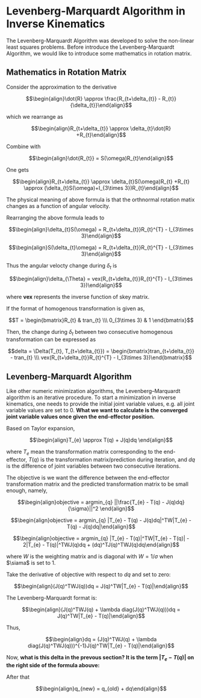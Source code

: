 # Levenberg-Marquardt Algorithm in Inverse Kinematics

The Levenberg-Marquardt Algorithm was developed to solve the non-linear least squares problems. Before introduce the Levenberg-Marquardt Algorithm, we would like to introduce some mathematics in rotation matrix.

## Mathematics in Rotation Matrix

Consider the approximation to the derivative

$$\begin{align}\dot{R} \approx \frac{R_{t+\delta_{t}} - R_{t}}{\delta_{t}}\end{align}$$

which we rearrange as

$$\begin{align}R_{t+\delta_{t}} \approx \delta_{t}\dot{R} +R_{t}\end{align}$$

Combine with 

$$\begin{align}\dot{R_{t}} = S(\omega)R_{t}\end{align}$$

One gets

$$\begin{align}R_{t+\delta_{t}} \approx \delta_{t}S(\omega)R_{t} +R_{t} \approx (\delta_{t}S(\omega)+I_{3\times 3})R_{t}\end{align}$$

The physical meaning of above formula is that the orthnormal rotation matix changes as a function of angular velocity.

Rearranging the above formula leads to

$$\begin{align}\delta_{t}S(\omega) = R_{t+\delta_{t}}R_{t}^{T} - I_{3\times 3}\end{align}$$

$$\begin{align}S(\delta_{t}\omega) = R_{t+\delta_{t}}R_{t}^{T} - I_{3\times 3}\end{align}$$

Thus the angular velocty change during $\delta_{t}$ is 

$$\begin{align}\delta_{\Theta} = vex(R_{t+\delta_{t}}R_{t}^{T} - I_{3\times 3})\end{align}$$

where **vex** represents the inverse function of skey matrix.

If the format of homogenous transformation is given as, 

$$T = \begin{bmatrix}R_{t} & tran_{t} \\\ 0_{3\times 3} & 1 \end{bmatrix}$$

Then, the change during $\delta_{t}$ between two consecutive homogenous transformation can be expressed as

$$delta = \Delta(T_{t}, T_{t+\delta_{t}}) = \begin{bmatrix}tran_{t+\delta_{t}} - tran_{t} \\\ vex(R_{t+\delta_{t}}R_{t}^{T} - I_{3\times 3})\end{bmatrix}$$

## Levenberg-Marquardt Algorithm

Like other numeric minimization algorithms, the Levenberg–Marquardt algorithm is an iterative procedure. To start a minimization in inverse kinematics, one needs to provide the initial joint variable values, e.g. all joint variable values are set to 0. **What we want to calculate is the converged joint variable values once given the end-effector position.** 

Based on Taylor expansion,

$$\begin{align}T_{e} \approx T(q) + J(q)dq \end{align}$$

where $T_e$ mean the transformation matrix corresponding to the end-effector, $T(q)$ is the transformation matrix/prediction during iteration, and $dq$ is the difference of joint variables between two consecutive iterations.

The objective is we want the difference between the end-effector transformation matrix and the predicted transformation matrix to be small enough, namely,

$$\begin{align}objective = argmin_{q} ||\frac{T_{e} - T(q) - J(q)dq}{\sigma}||^2 \end{align}$$ 

$$\begin{align}objective = argmin_{q} |T_{e} - T(q) - J(q)dq|^TW|T_{e} - T(q) - J(q)dq|\end{align}$$ 

$$\begin{align}objective = argmin_{q} |T_{e} - T(q)|^TW|T_{e} - T(q)| - 2|T_{e} - T(q)|^TWJ(q)dq + (dq)^TJ(q)^TWJ(q)dq\end{align}$$

where $W$ is the weighting matrix and is diagonal with $W = 1/\sigma$ when $\siama$ is set to 1. 

Take the derivative of objective with respect to $dq$ and set to zero:

$$\begin{align}(J(q)^TWJ(q))dq = J(q)^TW|T_{e} - T(q)|\end{align}$$

The Levenberg-Marquardt format is:

$$\begin{align}(J(q)^TWJ(q) + \lambda diag(J(q)^TWJ(q)))dq = J(q)^TW|T_{e} - T(q)|\end{align}$$

Thus, 

$$\begin{align}dq = (J(q)^TWJ(q) + \lambda diag(J(q)^TWJ(q)))^{-1}J(q)^TW|T_{e} - T(q)|\end{align}$$

Now, **what is this delta in the prevous section? It is the term $|T_{e} - T(q)|$ on the right side of the formula abouve:**

After that

$$\begin{align}q_{new} = q_{old} + dq\end{align}$$ 
